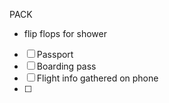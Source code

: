 


PACK
- flip flops for shower

- [ ] Passport
- [ ] Boarding pass
- [ ] Flight info gathered on phone
- [ ] 
